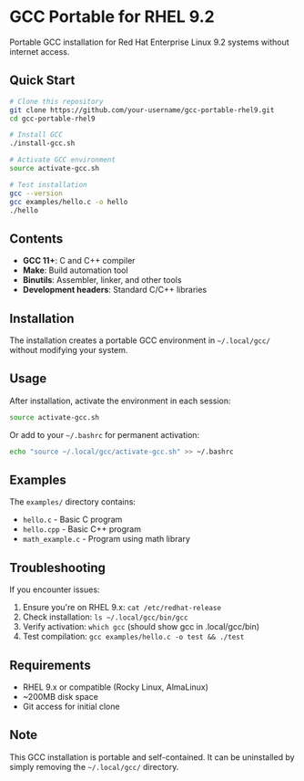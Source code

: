 # GCC Portable for RHEL 9.2

Portable GCC installation for Red Hat Enterprise Linux 9.2 systems without internet access.

## Quick Start

```bash
# Clone this repository
git clone https://github.com/your-username/gcc-portable-rhel9.git
cd gcc-portable-rhel9

# Install GCC
./install-gcc.sh

# Activate GCC environment
source activate-gcc.sh

# Test installation
gcc --version
gcc examples/hello.c -o hello
./hello
```

## Contents

- **GCC 11+**: C and C++ compiler
- **Make**: Build automation tool  
- **Binutils**: Assembler, linker, and other tools
- **Development headers**: Standard C/C++ libraries

## Installation

The installation creates a portable GCC environment in `~/.local/gcc/` without modifying your system.

## Usage

After installation, activate the environment in each session:

```bash
source activate-gcc.sh
```

Or add to your `~/.bashrc` for permanent activation:

```bash
echo "source ~/.local/gcc/activate-gcc.sh" >> ~/.bashrc
```

## Examples

The `examples/` directory contains:
- `hello.c` - Basic C program
- `hello.cpp` - Basic C++ program  
- `math_example.c` - Program using math library

## Troubleshooting

If you encounter issues:

1. Ensure you're on RHEL 9.x: `cat /etc/redhat-release`
2. Check installation: `ls ~/.local/gcc/bin/gcc`
3. Verify activation: `which gcc` (should show gcc in .local/gcc/bin)
4. Test compilation: `gcc examples/hello.c -o test && ./test`

## Requirements

- RHEL 9.x or compatible (Rocky Linux, AlmaLinux)
- ~200MB disk space
- Git access for initial clone

## Note

This GCC installation is portable and self-contained. It can be uninstalled by simply removing the `~/.local/gcc/` directory.
